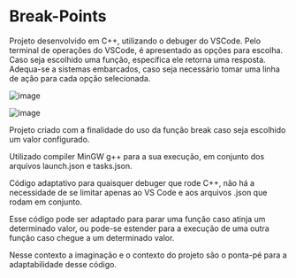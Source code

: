 # Break-Points

Projeto desenvolvido em C++, utilizando o debuger do VSCode. Pelo terminal de operações do VSCode, é apresentado as opções para escolha. Caso seja escolhido uma função, específica ele retorna uma resposta. Adequa-se a sistemas embarcados, caso seja necessário tomar uma linha de ação para cada opção selecionada.

![image](https://github.com/FelipeJanuario/breakpoints/assets/96888435/76b5cada-8563-418b-8b3d-bb6c7f6166fe)


![image](https://github.com/FelipeJanuario/breakpoints/assets/96888435/95d379a1-cc14-407f-869f-ce22a3850c71)



Projeto criado com a finalidade do uso da função break caso seja escolhido um valor configurado.

Utilizado compiler MinGW g++ para a sua execução, em conjunto dos arquivos launch.json e tasks.json.

Código adaptativo para quaisquer debuger que rode C++, não há a necessidade de se limitar apenas ao VS Code e aos arquivos .json que rodam em conjunto.

Esse código pode ser adaptado para parar uma função caso atinja um determinado valor, ou pode-se estender para a execução de uma outra função caso chegue a um determinado valor.

Nesse contexto a imaginação e o contexto do projeto são o ponta-pé para a adaptabilidade desse código.


